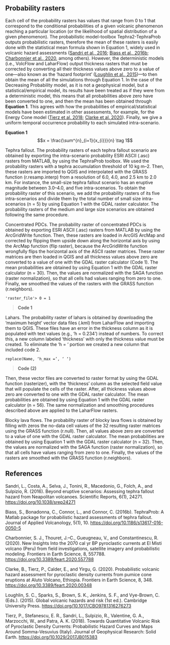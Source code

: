 ## Probability rasters

Each cell of the probability rasters has values that range from 0 to 1 that correspond to the conditional probabilities of a given volcanic phenomenon reaching a particular location (or the likelihood of spatial distribution of a given phenomenon). The probabilistic model-toolbox Tephra2-TephraProb outputs probabilistic rasters, therefore the mean of these rasters is easily done with the statistical mean formula shown in Equation 1, widely used in volcanic hazard assessments ([Sandri et al., 2016](); [Biass et al., 2016b](); [Charbonnier et al., 2020](), among others). However, the deterministic models (i.e., VolcFlow and LaharFlow) output thickness rasters that must be corrected by converting all their thickness values above zero to a value of one—also known as the ‘hazard footprint’ ([Loughlin et al., 2015]())—to then obtain the mean of all the simulations through Equation 1. In the case of the Decreasing Probability model, as it is not a geophysical model, but a statistical/empirical model, its results have been treated as if they were from a deterministic model, this means that all probabilities above zero have been converted to one, and then the mean has been obtained through **Equation 1**. This agrees with how the probabilities of empirical/statistical models have been estimated in other assessments, for example, for the Energy Cone model ([Tierz et al. 2018](); [Clarke et al. 2020]()). Finally, we give a uniform temporal occurrence probability to each simulated intra-scenario.

**Equation 1**
$$x = \frac{\sum^{n}_{i=1}{x_{i}}}{n} \tag 1$$

Tephra fallout. The probability rasters of each tephra fallout scenario are obtained by exporting the intra-scenario probability ESRI ASCII (.asc) rasters from MATLAB, by using the TephraProb toolbox. We used the probability rasters with a tephra accumulation threshold of 10 kg m–2. Then, these rasters are imported to QGIS and interpolated with the GRASS function (r.resamp.interp) from a resolution of 6.0, 4.0, and 2.5 km to 2.0 km. For instance, the small-size tephra fallout scenario has an eruptive magnitude between 3.0–4.0, and five intra-scenarios. To obtain the probability raster of this scenario, we add the probability rasters of its five intra-scenarios and divide them by the total number of small size intra-scenarios (n = 5) by using Equation 1 with the GDAL raster calculator. The probability rasters of the medium and large size scenarios are obtained following the same procedure.

Concentrated PDCs. The probability raster of concentrated PDCs is obtained by exporting ESRI ASCII (.asc) rasters from MATLAB by using the ArcGridWrite function. Then, these rasters are loaded in ArcGIS ArcMap and corrected by flipping them upside down along the horizontal axis by using the ArcMap function (flip raster), because the ArcGridWrite function wrongfully flips the horizontal axis of the ASCII raster matrices. These raster matrices are then loaded in QGIS and all thickness values above zero are converted to a value of one with the GDAL raster calculator (Code 1). The mean probabilities are obtained by using Equation 1 with the GDAL raster calculator (n = 30). Then, the values are normalized with the SAGA function (raster normalization), so that all cells had values ranging from zero to one. Finally, we smoothed the values of the rasters with the GRASS function (r.neighbors).

```
'raster_file'> 0 = 1   
```

> **Code 1**

Lahars. The probability raster of lahars is obtained by downloading the ‘maximum height’ vector data files (.kml) from LaharFlow and importing them to QGIS. These files have an error in the thickness column as it is populated with text values (e.g., ‘h = 0.234’) instead of numbers. To correct this, a new column labeled ‘thickness’ with only the thickness value must be created. To eliminate the ‘h = ‘ portion we created a new column that included  code 2.

```
replace(Name, ‘h_max =’, ‘ ‘)
```

> **Code (2)**

Then, these vector files are converted to raster format by using the GDAL function (rasterizer), with the ‘thickness’ column as the selected field value that will populate the cells of the raster. After, all thickness values above zero are converted to one with the GDAL raster calculator. The mean probabilities are obtained by using  Equation 1 with the GDAL raster calculator (n = 56). The same normalization and smoothing procedures described above are applied to the LaharFlow rasters.

Blocky lava flows. The probability raster of blocky lava flows is obtained by filling with zeros the no-data cell values of the 32 resulting raster matrices using the GRASS function (r.null). Then, all values above zero are converted to a value of one with the GDAL raster calculator. The mean probabilities are obtained by using  Equation 1 with the GDAL raster calculator (n = 32). Then, the values are normalized with the SAGA function (raster normalization), so that all cells have values ranging from zero to one. Finally, the values of the rasters are smoothed with the GRASS function (r.neighbors).

## References 

Sandri, L., Costa, A., Selva, J., Tonini, R., Macedonio, G., Folch, A., and Sulpizio, R. (2016). Beyond eruptive scenarios: Assessing tephra fallout hazard from Neapolitan volcanoes. Scientific Reports, 6(1), 24271. https://doi.org/10.1038/srep24271

Biass, S., Bonadonna, C., Connor, L., and Connor, C. (2016b). TephraProb: A Matlab package for probabilistic hazard assessments of tephra fallout. Journal of Applied Volcanology, 5(1), 10. https://doi.org/10.1186/s13617-016-0050-5

Charbonnier, S. J., Thouret, J.–C., Gueugneau, V., and Constantinescu, R. (2020). New Insights Into the 2070 cal yr BP pyroclastic currents at El Misti volcano (Peru) from field investigations, satellite imagery and probabilistic modeling. Frontiers in Earth Science, 8, 557788. https://doi.org/10.3389/feart.2020.557788

Clarke, B., Tierz, P., Calder, E., and Yirgu, G. (2020). Probabilistic volcanic hazard assessment for pyroclastic density currents from pumice cone eruptions at Aluto Volcano, Ethiopia. Frontiers in Earth Science, 8, 348. https://doi.org/10.3389/feart.2020.00348

Loughlin, S. C., Sparks, S., Brown, S. K., Jenkins, S. F., and Vye-Brown, C. (Eds.). (2015). Global volcanic hazards and risk (1st ed.). Cambridge University Press. https://doi.org/10.1017/CBO9781316276273

Tierz, P., Stefanescu, E. R., Sandri, L., Sulpizio, R., Valentine, G. A., Marzocchi, W., and Patra, A. K. (2018). Towards Quantitative Volcanic Risk of Pyroclastic Density Currents: Probabilistic Hazard Curves and Maps Around Somma-Vesuvius (Italy). Journal of Geophysical Research: Solid Earth. https://doi.org/10.1029/2017JB015383
